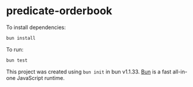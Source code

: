 # predicate-orderbook

To install dependencies:

```bash
bun install
```

To run:

```bash
bun test
```

This project was created using `bun init` in bun v1.1.33. [Bun](https://bun.sh) is a fast all-in-one JavaScript runtime.
